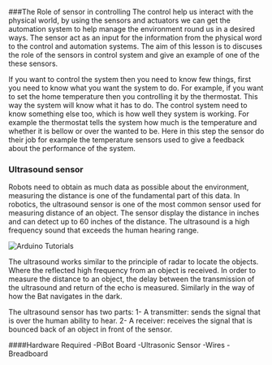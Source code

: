 ###The Role of sensor in controlling
The control help us interact with the physical world, by using the sensors and actuators we can get the automation system to help manage the environment round us in a desired ways. The sensor act as an input for the information from the physical word to the control and automation systems. 
The aim of this lesson is to discuses the role of the sensors in control system and give an example of one of the these sensors. 

If you want to control the system then you need to know few things, first you need to know what you want the system to do. For example, if you want to set the home temperature then you controlling it by the thermostat. This way the system will know what it has to do. The control system need to know something else too, which is how well they system is working. For example the thermostat tells the system how much is the temperature and whether it is bellow or over the wanted to be. Here in this step the sensor do their job for example the temperature sensors used to give a feedback about the performance of the system. 

### Ultrasound sensor 
Robots need to obtain as much data as possible about the environment, measuring the distance is one of the fundamental part of this data. 
In robotics, the ultrasound sensor is one of the most common sensor used for measuring distance of an object. The sensor display the distance in inches and can detect up to 60 inches of the distance. 
The ultrasound is a high frequency sound that exceeds the human hearing range. 

![Arduino Tutorials](https://github.com/RaghadHAV/arduino-tutorials/blob/master/Images/ultrasound.png)

The ultrasound works similar to the principle of radar to locate the objects. Where the reflected high frequency from an object is received. In order to measure the distance to an object, the delay between the transmission of the ultrasound and return of the echo is measured. Similarly in the way of how the Bat navigates in the dark. 

The ultrasound sensor has two parts:
1- A transmitter: sends the signal that is over the human ability to hear.
2- A receiver: receives the signal that is bounced back of an object in front of the sensor.

####Hardware Required
-PiBot Board
-Ultrasonic Sensor
-Wires
-Breadboard


